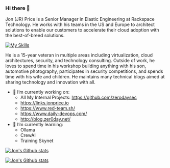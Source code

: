 ### Hi there 👋

Jon (JR) Price is a Senior Manager in Elastic Engineering at Rackspace Technology. He works with his teams in the US and Europe to architect solutions to enable our customers to accelerate their cloud adoption with the best-of-breed solutions.

[![My Skills](https://skillicons.dev/icons?i=aws,py,linux,terraform,ansible,azure,docker,github,kali,kubernetes,windows)](https://jonprice.io)

He is a 15-year veteran in multiple areas including virtualization, cloud architectures, security, and technology consulting. Outside of work, he loves to spend time in his workshop building anything with his son, automotive photography, participates in security competitions, and spends time with his wife and children. He maintains many technical blogs aimed at sharing technology and innovation with all.

- 🔭 I’m currently working on:
  - All My Internal Projects: https://github.com/zerodaysec
  - https://links.jonprice.io
  - https://www.red-team.sh/
  - https://www.daily-devops.com/
  - http://blog.zer0day.net/
- 🌱 I’m currently learning:
  - Ollama
  - CrewAI
  - Training Skynet
 
<!--
- 👯 I’m looking to collaborate on ...
- 💬 Ask me about
- 📫 How to reach me: ...
- 😄 Pronouns: ...
- ⚡ Fun fact: ...
-->

[![Jon's Github stats](https://github-readme-stats.vercel.app/api/top-langs/?username=mrc0der&layout=compact)](https://github.com/mrc0der)

[![Jon's Github stats](https://github-readme-stats.vercel.app/api?username=mrc0der&count_private=true&show_icons=true&theme=dark#gh-dark-mode-only&show=reviews,discussions_started,discussions_answered,prs_merged,prs_merged_percentage)](https://github.com/mrc0der)
